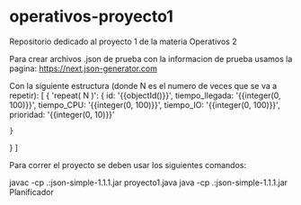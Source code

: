 # operativos-proyecto1
Repositorio dedicado al proyecto 1 de la materia Operativos 2


Para crear archivos .json de prueba con la informacion de prueba usamos la pagina: https://next.json-generator.com

Con la siguiente estructura (donde N es el numero de veces que se va a repetir):
[
  {
    'repeat( N )': {
      id: '{{objectId()}}',
      tiempo_llegada: '{{integer(0, 100)}}',
      tiempo_CPU: '{{integer(0, 100)}}',
      tiempo_IO: '{{integer(0, 100)}}',
      prioridad: '{{integer(0, 10)}}'

    }
  }
]

Para correr el proyecto se deben usar los siguientes comandos:

javac -cp .:json-simple-1.1.1.jar proyecto1.java
java -cp .:json-simple-1.1.1.jar Planificador <nombre archivo prueba>
